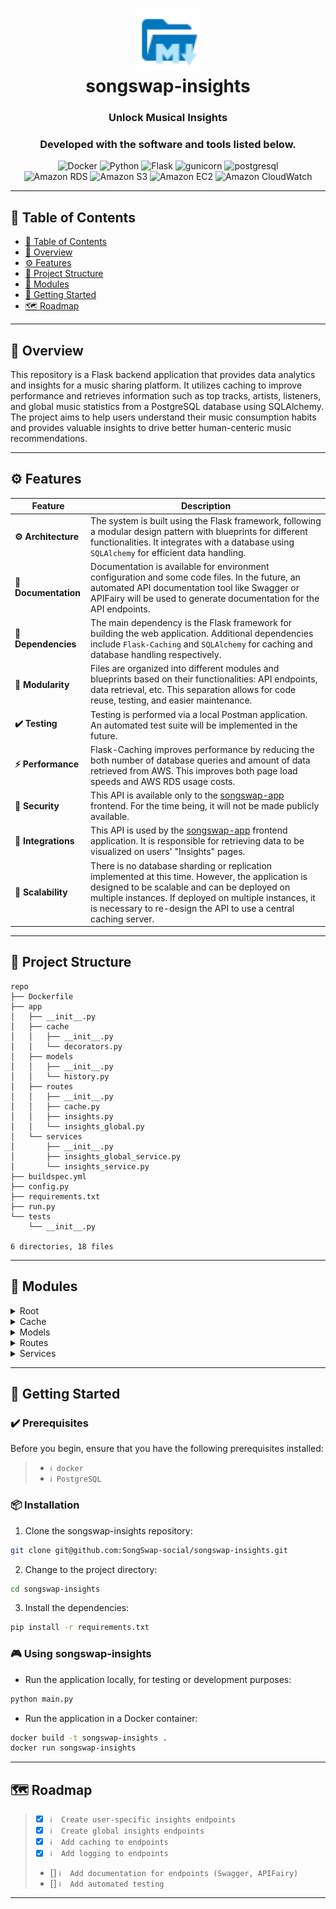 
<div align="center">
<h1 align="center">
<img src="https://raw.githubusercontent.com/PKief/vscode-material-icon-theme/ec559a9f6bfd399b82bb44393651661b08aaf7ba/icons/folder-markdown-open.svg" width="100" />
<br>songswap-insights
</h1>
<h3>Unlock Musical Insights</h3>
<h3>Developed with the software and tools listed below.</h3>

<p align="center">
<img src="https://img.shields.io/badge/Docker_Engine-20.10.21-2496ED.svg?style&logo=Docker&logoColor=2496ED" alt="Docker" />
<img src="https://img.shields.io/badge/Python-3.10.11-3776AB.svg?style&logo=Python&logoColor=3776AB" alt="Python" />
<img src="https://img.shields.io/badge/Flask-2.3.2-000000.svg?style&logo=Flask&logoColor=000000" alt="Flask" />
<img src="https://img.shields.io/badge/gunicorn-20.1.0-499848.svg?style&logo=gunicorn&logoColor=499848" alt="gunicorn" />
<img src="https://img.shields.io/badge/PostgreSQL-4169E1.svg?style&logo=postgresql&logoColor=white" alt="postgresql" />
<br>
<img src="https://img.shields.io/badge/Amazon RDS-527FFF.svg?style&logo=amazonrds&logoColor=white" alt="Amazon RDS" />
<img src="https://img.shields.io/badge/Amazon S3-569A31.svg?style&logo=amazons3&logoColor=white" alt="Amazon S3" />
<img src="https://img.shields.io/badge/Amazon EC2-FF9900.svg?style&logo=amazonec2&logoColor=white" alt="Amazon EC2" />
<img src="https://img.shields.io/badge/Amazon CloudWatch-FF4F8B.svg?style&logo=amazoncloudwatch&logoColor=white" alt="Amazon CloudWatch" />

</p>
</div>

---

## 📒 Table of Contents
- [📒 Table of Contents](#-table-of-contents)
- [📍 Overview](#-overview)
- [⚙️ Features](#-features)
- [📂 Project Structure](#project-structure)
- [🧩 Modules](#modules)
- [🚀 Getting Started](#-getting-started)
- [🗺 Roadmap](#-roadmap)

---


## 📍 Overview

This repository is a Flask backend application that provides data analytics and insights for a music sharing platform. It utilizes caching to improve performance and retrieves information such as top tracks, artists, listeners, and global music statistics from a PostgreSQL database using SQLAlchemy. The project aims to help users understand their music consumption habits and provides valuable insights to drive better human-centeric music recommendations.

---

## ⚙️ Features

| Feature                | Description                           |
| ---------------------- | ------------------------------------- |
| **⚙️ Architecture**     | The system is built using the Flask framework, following a modular design pattern with blueprints for different functionalities. It integrates with a database using `SQLAlchemy` for efficient data handling.    |
| **📖 Documentation**   | Documentation is available for environment configuration and some code files. In the future, an automated API documentation tool like Swagger or APIFairy will be used to generate documentation for the API endpoints.   |
| **🔗 Dependencies**    | The main dependency is the Flask framework for building the web application. Additional dependencies include `Flask-Caching` and `SQLAlchemy` for caching and database handling respectively.    |
| **🧩 Modularity**      | Files are organized into different modules and blueprints based on their functionalities: API endpoints, data retrieval, etc. This separation allows for code reuse, testing, and easier maintenance.   |
| **✔️ Testing**          | Testing is performed via a local Postman application. An automated test suite will be implemented in the future.   |
| **⚡️ Performance**      | Flask-Caching improves performance by reducing the both number of database queries and amount of data retrieved from AWS. This improves both page load speeds and AWS RDS usage costs.    |
| **🔐 Security**        | This API is available only to the [songswap-app](https://github.com/SongSwap-social/songswap-app) frontend. For the time being, it will not be made publicly available.   |
| **🔌 Integrations**    | This API is used by the [songswap-app](https://github.com/SongSwap-social/songswap-app) frontend application. It is responsible for retrieving data to be visualized on users' "Insights" pages.   |
| **📶 Scalability**     | There is no database sharding or replication implemented at this time. However, the application is designed to be scalable and can be deployed on multiple instances. If deployed on multiple instances, it is necessary to re-design the API to use a central caching server.   |

---


## 📂 Project Structure


```
repo
├── Dockerfile
├── app
│   ├── __init__.py
│   ├── cache
│   │   ├── __init__.py
│   │   └── decorators.py
│   ├── models
│   │   ├── __init__.py
│   │   └── history.py
│   ├── routes
│   │   ├── __init__.py
│   │   ├── cache.py
│   │   ├── insights.py
│   │   └── insights_global.py
│   └── services
│       ├── __init__.py
│       ├── insights_global_service.py
│       └── insights_service.py
├── buildspec.yml
├── config.py
├── requirements.txt
├── run.py
└── tests
    └── __init__.py

6 directories, 18 files
```

---

## 🧩 Modules

<details closed><summary>Root</summary>

| File       | Summary                                                                                                                                                                                                                                                                                          |
| ---        | ---                                                                                                                                                                                                                                                                                              |
| run.py     | Creates and runs the API by calling the `create_app()` function from the app module. The app runs on the specified port and in debug mode if the DEBUG flag is set.                                                                                                            |
| config.py  | Loads Flask-specific environment variables from a .env file. It retrieves values for DEBUG, SECRET_KEY, FLASK_RUN_PORT, SQLALCHEMY_DATABASE_URI, and CACHE_TYPE, among others, from the environment. It also sets up cache configurations and disables SQLAlchemy track modifications.         |
| Dockerfile | Sets up a Python Flask application in a Docker container. It installs necessary dependencies, sets environment variables, configures the working directory, exposes a port, and runs the application using Gunicorn. The application can be accessed externally on port 5001. |

</details>

<details closed><summary>Cache</summary>

| File          | Summary                                                                                                                                                                                                                                                                                                                                                                                                                                                                                                                                                                                             |
| ---           | ---                                                                                                                                                                                                                                                                                                                                                                                                                                                                                                                                                                                                 |
| decorators.py | A decorator function that caches an endpoint's response and adds logging functionality. It allows for setting a timeout for cache expiration, a key prefix for the cache key, and a condition for bypassing caching if necessary. The function decorates the view function, checks if the response is already cached, and returns the cached value if it exists. If the response is not cached, it calls the view function, stores the result in the cache, and returns the result. |

</details>

<details closed><summary>Models</summary>

| File       | Summary                                                                                                                                                                                                                         |
| ---        | ---                                                                                                                                                                                                                             |
| history.py | Defines various models for a database schema for Spotify's tracks, artists,  and their relationships, using SQLAlchemy. It includes functionalities for managing cascading deletion of records within these tables. |

</details>

<details closed><summary>Routes</summary>

| File               | Summary                                                                                                                                                                                                                                                                                                                                                                                                                                                                                     |
| ---                | ---                                                                                                                                                                                                                                                                                                                                                                                                                                                                                         |
| cache.py           | Defines a Flask blueprint that defines two endpoints for managing a simple cache. The first endpoint clears the cache when a secret key is provided, and the second endpoint returns the current size of the cache. This code is used to test and validate the cache's functionality.                                                                                                                                                                                                                                                                     |
| insights_global.py | A Flask blueprint that defines endpoints for retrieving insights about global listening history data. These endpoints include retrieving the total number of listens, distinct tracks and artists, total listen time, and top tracks, artists, and listeners based on a specified limit. The code uses caching for performance optimization and handles validation of the limit parameter. The response is returned in JSON format with appropriate status codes. |
| insights.py        | A Flask Blueprint that defines endpoints related to user-specific insights. It includes functions to retrieve top tracks, top artists, and top primary artists for a given user. The code also includes helper functions for parsing and validating query parameters. Caching is applied to the API routes using decorators.                                                                                                                                                  |

</details>

<details closed><summary>Services</summary>

| File                       | Summary                                                                                                                                                                                                                                                                                                                                    |
| ---                        | ---                                                                                                                                                                                                                                                                                                                                        |
| insights_global_service.py | Functions to query a database using SQLAlchemy. It retrieves top tracks, top artists, top primary artists, top listeners, total listens, distinct tracks, distinct artists, distinct primary artists, and total listen time.                                                                                     |
| insights_service.py        | Functions for retrieving top tracks and artists based on user history, counting the total tracks, and distinct tracks for a given user. It utilizes SQLAlchemy queries to join tables, apply filters, and group data. There are also helper functions for printing SQL queries and handling image URLs. |

</details>

---

## 🚀 Getting Started

### ✔️ Prerequisites

Before you begin, ensure that you have the following prerequisites installed:
> - `ℹ️ docker`
> - `ℹ️ PostgreSQL`

### 📦 Installation

1. Clone the songswap-insights repository:
```sh
git clone git@github.com:SongSwap-social/songswap-insights.git
```

2. Change to the project directory:
```sh
cd songswap-insights
```

3. Install the dependencies:
```sh
pip install -r requirements.txt
```

### 🎮 Using songswap-insights

- Run the application locally, for testing or development purposes:
```sh
python main.py
```

- Run the application in a Docker container:
```sh
docker build -t songswap-insights .
docker run songswap-insights
```

---

## 🗺 Roadmap

> - [X] `ℹ️  Create user-specific insights endpoints`
> - [X] `ℹ️  Create global insights endpoints`
> - [X] `ℹ️  Add caching to endpoints`
> - [X] `ℹ️  Add logging to endpoints`
> - [] `ℹ️  Add documentation for endpoints (Swagger, APIFairy)`
> - [] `ℹ️  Add automated testing`

---

